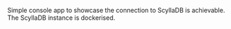 Simple console app to showcase the connection to ScyllaDB is achievable.
The ScyllaDB instance is dockerised.
